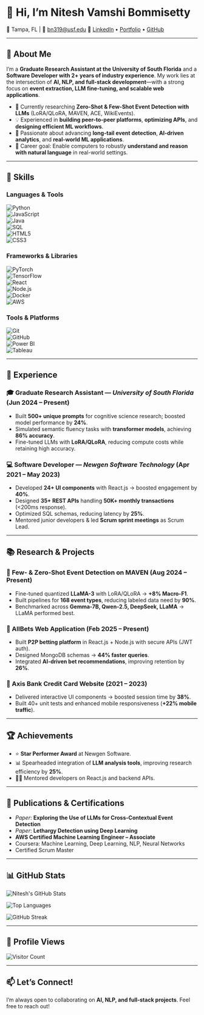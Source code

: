 # 👋 Hi, I’m Nitesh Vamshi Bommisetty  

📍 Tampa, FL | 📧 [bn319@usf.edu](mailto:bn319@usf.edu)  🔗 [LinkedIn](https://www.linkedin.com/in/b-nitesh-vamshi-87723016b/) • [Portfolio](https://incursion-beta.github.io/) • [GitHub](https://github.com/Incursion-beta)  

---

## 🚀 About Me  
I’m a **Graduate Research Assistant at the University of South Florida** and a **Software Developer with 2+ years of industry experience**. My work lies at the intersection of **AI, NLP, and full-stack development**—with a strong focus on **event extraction, LLM fine-tuning, and scalable web applications**.  

- 🔭 Currently researching **Zero-Shot & Few-Shot Event Detection with LLMs** (LoRA/QLoRA, MAVEN, ACE, WikiEvents).  
- 💡 Experienced in **building peer-to-peer platforms**, **optimizing APIs**, and **designing efficient ML workflows**.  
- 🌱 Passionate about advancing **long-tail event detection**, **AI-driven analytics**, and **real-world ML applications**.  
- 🎯 Career goal: Enable computers to robustly **understand and reason with natural language** in real-world settings.  

---

## 🧠 Skills  

### Languages & Tools  
![Python](https://img.shields.io/badge/Python-3776AB?logo=python&logoColor=white)  
![JavaScript](https://img.shields.io/badge/JavaScript-F7DF1E?logo=javascript&logoColor=black)  
![Java](https://img.shields.io/badge/Java-007396?logo=java&logoColor=white)  
![SQL](https://img.shields.io/badge/SQL-336791?logo=postgresql&logoColor=white)  
![HTML5](https://img.shields.io/badge/HTML5-E34F26?logo=html5&logoColor=white)  
![CSS3](https://img.shields.io/badge/CSS3-1572B6?logo=css3&logoColor=white)  

### Frameworks & Libraries  
![PyTorch](https://img.shields.io/badge/PyTorch-EE4C2C?logo=pytorch&logoColor=white)  
![TensorFlow](https://img.shields.io/badge/TensorFlow-FF6F00?logo=tensorflow&logoColor=white)  
![React](https://img.shields.io/badge/React-20232A?logo=react&logoColor=61DAFB)  
![Node.js](https://img.shields.io/badge/Node.js-339933?logo=node.js&logoColor=white)  
![Docker](https://img.shields.io/badge/Docker-2496ED?logo=docker&logoColor=white)  
![AWS](https://img.shields.io/badge/AWS-232F3E?logo=amazon-aws&logoColor=white)  

### Tools & Platforms  
![Git](https://img.shields.io/badge/Git-F05032?logo=git&logoColor=white)  
![GitHub](https://img.shields.io/badge/GitHub-181717?logo=github&logoColor=white)  
![Power BI](https://img.shields.io/badge/PowerBI-F2C811?logo=powerbi&logoColor=black)  
![Tableau](https://img.shields.io/badge/Tableau-E97627?logo=tableau&logoColor=white)  

---

## 💼 Experience  

### 🎓 Graduate Research Assistant — *University of South Florida* (Jun 2024 – Present)  
- Built **500+ unique prompts** for cognitive science research; boosted model performance by **24%**.  
- Simulated semantic fluency tasks with **transformer models**, achieving **86% accuracy**.  
- Fine-tuned LLMs with **LoRA/QLoRA**, reducing compute costs while retaining high accuracy.  

### 💻 Software Developer — *Newgen Software Technology* (Apr 2021 – May 2023)  
- Developed **24+ UI components** with React.js → boosted engagement by **40%**.  
- Designed **35+ REST APIs** handling **50K+ monthly transactions** (<200ms response).  
- Optimized SQL schemas, reducing latency by **25%**.  
- Mentored junior developers & led **Scrum sprint meetings** as Scrum Lead.  

---

## 📚 Research & Projects  

### 🔹 Few- & Zero-Shot Event Detection on MAVEN (Aug 2024 – Present)  
- Fine-tuned quantized **LLaMA-3** with LoRA/QLoRA → **+8% Macro-F1**.  
- Built pipelines for **168 event types**, reducing labeled data need by **90%**.  
- Benchmarked across **Gemma-7B, Qwen-2.5, DeepSeek, LLaMA** → LLaMA performed best.  

### 🔹 AllBets Web Application (Feb 2025 – Present)  
- Built **P2P betting platform** in React.js + Node.js with secure APIs (JWT auth).  
- Designed MongoDB schemas → **44% faster queries**.  
- Integrated **AI-driven bet recommendations**, improving retention by **26%**.  

### 🔹 Axis Bank Credit Card Website (2021 – 2023)  
- Delivered interactive UI components → boosted session time by **38%**.  
- Built 40+ unit tests and enhanced mobile responsiveness (**+22% mobile traffic**).  

---

## 🏆 Achievements  
- ⭐ **Star Performer Award** at Newgen Software.  
- 📊 Spearheaded integration of **LLM analysis tools**, improving research efficiency by **25%**.  
- 👨‍🏫 Mentored developers on React.js and backend APIs.  

---

## 📄 Publications & Certifications  
- *Paper*: **Exploring the Use of LLMs for Cross-Contextual Event Detection**  
- *Paper*: **Lethargy Detection using Deep Learning**  
- **AWS Certified Machine Learning Engineer – Associate**  
- Coursera: Machine Learning, Deep Learning, NLP, Neural Networks  
- Certified Scrum Master  

---

## 📊 GitHub Stats  

![Nitesh's GitHub Stats](https://github-readme-stats.vercel.app/api?username=Incursion-beta&show_icons=true&theme=tokyonight)  

![Top Languages](https://github-readme-stats.vercel.app/api/top-langs/?username=Incursion-beta&layout=compact&theme=tokyonight)  

![GitHub Streak](https://streak-stats.demolab.com/?user=Incursion-beta&theme=tokyonight)  

---


## 👀 Profile Views  

![Visitor Count](https://komarev.com/ghpvc/?username=Incursion-beta&style=for-the-badge&color=blue)  

---

## 📫 Let’s Connect!  
I’m always open to collaborating on **AI, NLP, and full-stack projects**. Feel free to reach out!  
